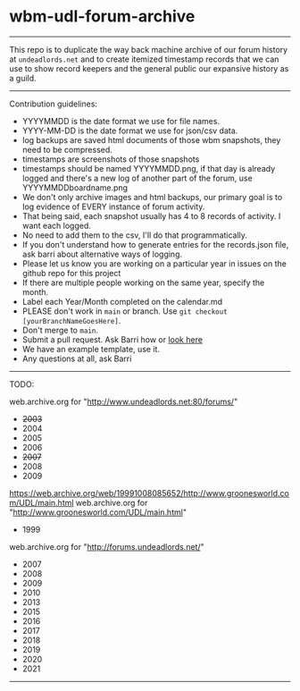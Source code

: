 # wbm-udl-forum-archive

---

This repo is to duplicate the way back machine archive of our forum history at `undeadlords.net` and to create itemized timestamp records that we can use to show record keepers and the general public our expansive history as a guild.

---

Contribution guidelines:

- YYYYMMDD is the date format we use for file names.
- YYYY-MM-DD is the date format we use for json/csv data.  
- log backups are saved html documents of those wbm snapshots, they need to be compressed.
- timestamps are screenshots of those snapshots
- timestamps should be named YYYYMMDD.png, if that day is already logged and there's a new log of another part of the forum, use YYYYMMDDboardname.png
- We don't only archive images and html backups, our primary goal is to log evidence of EVERY instance of forum activity.
- That being said, each snapshot usually has 4 to 8 records of activity. I want each logged. 
- No need to add them to the csv, I'll do that programmatically.  
- If you don't understand how to generate entries for the records.json file, ask barri about alternative ways of logging.  
- Please let us know you are working on a particular year in issues on the github repo for this project
- If there are multiple people working on the same year, specify the month.  
- Label each Year/Month completed on the calendar.md
- PLEASE don't work in `main` or branch. Use `git checkout [yourBranchNameGoesHere]`. 
- Don't merge to `main`.
- Submit a pull request. Ask Barri how or [look here](https://docs.github.com/en/github/collaborating-with-issues-and-pull-requests/creating-a-pull-request)
- We have an example template, use it.
- Any questions at all, ask Barri

---

TODO:

web.archive.org for "http://www.undeadlords.net:80/forums/"

- ~~2003~~
- 2004
- 2005
- 2006
- ~~2007~~
- 2008
- 2009

https://web.archive.org/web/19991008085652/http://www.groonesworld.com/UDL/main.html
web.archive.org for "http://www.groonesworld.com/UDL/main.html"

- 1999

web.archive.org for "http://forums.undeadlords.net/"

- 2007
- 2008
- 2009
- 2010
- 2013
- 2015
- 2016
- 2017
- 2018
- 2019
- 2020
- 2021

---


